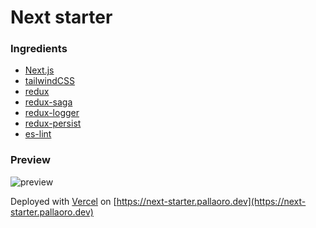 # Next starter

### Ingredients
- [Next.js](https://nextjs.org/)
- [tailwindCSS](https://tailwindcss.com)
- [redux](https://redux.js.org/)
- [redux-saga](https://redux-saga.js.org/)
- [redux-logger](https://github.com/LogRocket/redux-logger)
- [redux-persist](https://github.com/rt2zz/redux-persist)
- [es-lint](https://eslint.org/)

### Preview
![preview][preview]

Deployed with [Vercel](https://vercel.com/) on [https://next-starter.pallaoro.dev](https://next-starter.pallaoro.dev)

[preview]: https://raw.githubusercontent.com/lellefood/next-starter/master/preview.png "Previews"